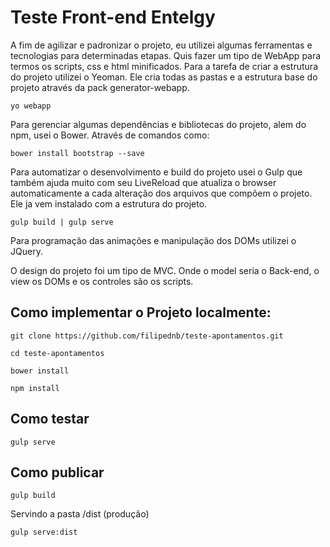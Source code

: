 Teste Front-end Entelgy
===============
A fim de agilizar e padronizar o projeto, eu utilizei algumas ferramentas e tecnologias para determinadas etapas.
Quis fazer um tipo de WebApp para termos os scripts, css e html minificados. Para a tarefa de criar a estrutura do projeto utilizei o Yeoman. Ele cria todas as pastas e a estrutura base do projeto através da pack generator-webapp. 
```
yo webapp
```

Para gerenciar algumas dependências e bibliotecas do projeto, alem do npm, usei o Bower. Através de comandos como: 
```
bower install bootstrap --save
```

Para automatizar o desenvolvimento e build do projeto usei o Gulp que também ajuda muito com seu LiveReload que atualiza o browser automaticamente a cada alteração dos arquivos que compõem o projeto. Ele ja vem instalado com a estrutura do projeto.
```
gulp build | gulp serve 
```

Para programação das animações e manipulação dos DOMs utilizei o JQuery.

O design do projeto foi um tipo de MVC. Onde o model seria o Back-end, o view os DOMs e os controles são os scripts.

Como implementar o Projeto localmente:
-----------
```
git clone https://github.com/filipednb/teste-apontamentos.git
```
```
cd teste-apontamentos
```
```
bower install
```

```
npm install
```

Como testar
------------
```
gulp serve
```

Como publicar
------------

```
gulp build
```

Servindo a pasta /dist (produção)
```
gulp serve:dist
```

